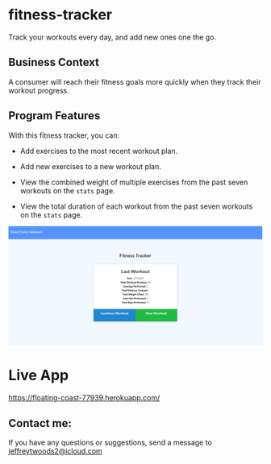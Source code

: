 # fitness-tracker

Track your workouts every day, and add new ones one the go.

## Business Context

A consumer will reach their fitness goals more quickly when they track their workout progress.

## Program Features

With this fitness tracker, you can:

  * Add exercises to the most recent workout plan.

  * Add new exercises to a new workout plan.

  * View the combined weight of multiple exercises from the past seven workouts on the `stats` page.

  * View the total duration of each workout from the past seven workouts on the `stats` page.

![](images/fitness-tracker.png)

# Live App

https://floating-coast-77939.herokuapp.com/

## Contact me: 

If you have any questions or suggestions, send a message to jeffreytwoods2@icloud.com
